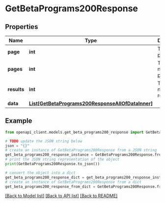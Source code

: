 # GetBetaPrograms200Response


## Properties

Name | Type | Description | Notes
------------ | ------------- | ------------- | -------------
**page** | **int** | The current [page](https://techdocs.akamai.com/linode-api/reference/pagination). | [optional] [readonly] 
**pages** | **int** | The total number of [pages](https://techdocs.akamai.com/linode-api/reference/pagination). | [optional] [readonly] 
**results** | **int** | The total number of results. | [optional] [readonly] 
**data** | [**List[GetBetaPrograms200ResponseAllOfDataInner]**](GetBetaPrograms200ResponseAllOfDataInner.md) |  | [optional] 

## Example

```python
from openapi_client.models.get_beta_programs200_response import GetBetaPrograms200Response

# TODO update the JSON string below
json = "{}"
# create an instance of GetBetaPrograms200Response from a JSON string
get_beta_programs200_response_instance = GetBetaPrograms200Response.from_json(json)
# print the JSON string representation of the object
print(GetBetaPrograms200Response.to_json())

# convert the object into a dict
get_beta_programs200_response_dict = get_beta_programs200_response_instance.to_dict()
# create an instance of GetBetaPrograms200Response from a dict
get_beta_programs200_response_from_dict = GetBetaPrograms200Response.from_dict(get_beta_programs200_response_dict)
```
[[Back to Model list]](../README.md#documentation-for-models) [[Back to API list]](../README.md#documentation-for-api-endpoints) [[Back to README]](../README.md)


